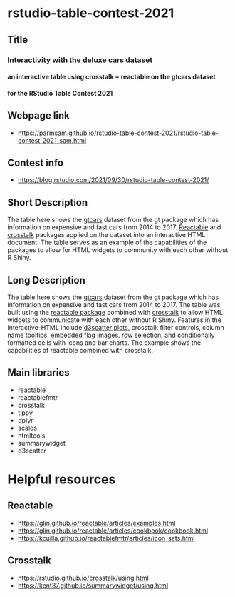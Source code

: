 # rstudio-table-contest-2021

## Title
### Interactivity with the deluxe cars dataset

#### an interactive table using crosstalk + reactable on the gtcars dataset
#### for the RStudio Table Contest 2021


## Webpage link
* https://parmsam.github.io/rstudio-table-contest-2021/rstudio-table-contest-2021-sam.html

## Contest info
* https://blog.rstudio.com/2021/09/30/rstudio-table-contest-2021/

## Short Description
The table here shows the [gtcars](https://gt.rstudio.com/articles/gt-datasets.html#gtcars) dataset from the gt package which has information on expensive and fast cars from 2014 to 2017. [Reactable](https://glin.github.io/reactable) and [crosstalk](https://rstudio.github.io/crosstalk/) packages applied on the dataset into an interactive HTML document. The table serves as an example of the capabilities of the packages to allow for HTML widgets to community with each other without R Shiny. 

## Long Description
The table here shows the [gtcars](https://gt.rstudio.com/articles/gt-datasets.html#gtcars) dataset from the gt package which has information on expensive and fast cars from 2014 to 2017. The table was built using the [reactable package](https://glin.github.io/reactable/) combined with [crosstalk](https://rstudio.github.io/crosstalk/) to allow HTML widgets to communicate with each other without R Shiny. Features in the interactive-HTML include [d3scatter plots](https://github.com/jcheng5/d3scatter), crosstalk filter controls, column name tooltips, embedded flag images, row selection, and conditionally formatted cells with icons and bar charts. The example shows the capabilities of reactable combined with crosstalk.

## Main libraries
* reactable
* reactablefmtr
* crosstalk
* tippy
* dplyr
* scales
* htmltools
* summarywidget
* d3scatter

# Helpful resources

## Reactable
* https://glin.github.io/reactable/articles/examples.html
* https://glin.github.io/reactable/articles/cookbook/cookbook.html
* https://kcuilla.github.io/reactablefmtr/articles/icon_sets.html

## Crosstalk
* https://rstudio.github.io/crosstalk/using.html
* https://kent37.github.io/summarywidget/using.html

